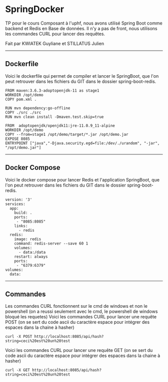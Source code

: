 # SpringDocker
TP pour le cours Composant à l'uphf, nous avons utilisé Spring Boot comme backend et Redis en Base de données. 
Il n'y a pas de front, nous utilisons les commandes CURL pour lancer des requêtes.

Fait par KWIATEK Guyliane et STILLATUS Julien

-----------------

## Dockerfile

Voici le dockerfile qui permet de compiler et lancer le SpringBoot, que l'on peut retrouver dans les fichiers du GIT dans le dossier spring-boot-redis.

```
FROM maven:3.6.3-adoptopenjdk-11 as stage1
WORKDIR /opt/demo
COPY pom.xml .

RUN mvn dependency:go-offline
COPY ./src ./src
RUN mvn clean install -Dmaven.test.skip=true

FROM  adoptopenjdk/openjdk11:jre-11.0.9_11-alpine
WORKDIR /opt/demo
COPY --from=stage1 /opt/demo/target/*.jar /opt/demo.jar
EXPOSE 8085
ENTRYPOINT ["java","-Djava.security.egd=file:/dev/./urandom", "-jar", "/opt/demo.jar"]
```

-----------------

## Docker Compose

Voici le docker compose pour lancer Redis et l'application SpringBoot, que l'on peut retrouver dans les fichiers du GIT dans le dossier spring-boot-redis.

```
version: '3'
services:
  app:
    build: .
    ports:
     - "8085:8085"
    links:
      - redis
  redis:
    image: redis
    command: redis-server --save 60 1
    volumes:
      - data:/data
    restart: always
    ports:
     - "6379:6379"
volumes:
  data:
```
  
-----------------

## Commandes

Les commandes CURL fonctionnent sur le cmd de windows et non le powershell (on a reussi seulement avec le cmd, le powershell de windows bloqué les requetes)
Voici les commandes CURL pour lancer une requête POST (on se sert du code ascii du caractère espace pour intégrer des espaces dans la chaine à hasher)

`curl -X POST http://localhost:8085/api/hash?string=ceci%20est%20un%20test`

Voici les commandes CURL pour lancer une requête GET (on se sert du code ascii du caractère espace pour intégrer des espaces dans la chaine à hasher)

`curl -X GET http://localhost:8085/api/hash?string=ceci%20est%20un%20test`

